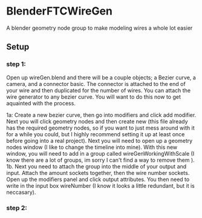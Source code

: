 # BlenderFTCWireGen
A blender geometry node group to make modeling wires a whole lot easier

## Setup
### step 1:
Open up wireGen.blend and there will be a couple objects; a Bezier curve, a camera, and a connector basic. The connector is attached to the end of your wire and then duplicated for the number of wires. You can attach the wire generator to any bezier curve. You will want to do this now to get aquainted with the process.

1a: Create a new bezier curve, then go into modifiers and click add modifier. Next you will click geometry nodes and then create new (this file already has the required geometry nodes, so if  you want to just mess around with it for a while you could, but I highly recommend setting it up at least once before going into a real project). Next you will need to open up a geometry nodes window (I like to change the timeline into mine). With this new window, you will need to add in a group called wireGenWorkingWithScale (I know there are a lot of groups, im sorry I can't find a way to remove them ).  
1b. Next you need to attach the group into the middle of your output and input. Attach the amount sockets together, then the wire number sockets. Open up the modifiers panel and click output attributes. You then need to write in the input box wireNumber (I know it looks a little redundant, but it is neccasary).

### step 2: 
